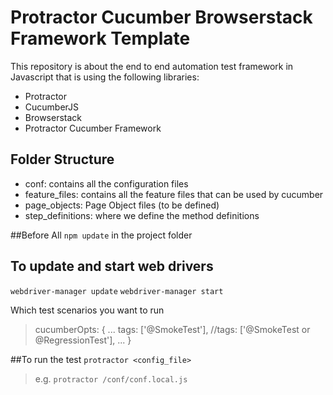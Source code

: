 # Protractor Cucumber Browserstack Framework Template


This repository is about the end to end automation test framework in Javascript that is using the following libraries:

- Protractor
- CucumberJS
- Browserstack
- Protractor Cucumber Framework

## Folder Structure

- conf: contains all the configuration files
- feature_files: contains all the feature files that can be used by cucumber
- page_objects: Page Object files (to be defined)
- step_definitions: where we define the method definitions

##Before All
`npm update` in the project folder

## To update and start web drivers
`webdriver-manager update`
`webdriver-manager start`

Which test scenarios you want to run
>
>    cucumberOpts: {
>      ...
>      tags: ['@SmokeTest'],
>      //tags: ['@SmokeTest or @RegressionTest'],
>      ...
>    }
>

##To run the test
`protractor <config_file>`
>e.g. `protractor /conf/conf.local.js`
